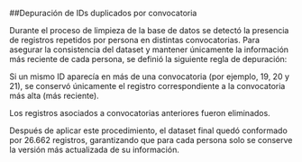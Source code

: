 ##Depuración de IDs duplicados por convocatoria

Durante el proceso de limpieza de la base de datos se detectó la presencia de registros repetidos por persona en distintas convocatorias.
Para asegurar la consistencia del dataset y mantener únicamente la información más reciente de cada persona, se definió la siguiente regla de depuración:

Si un mismo ID aparecía en más de una convocatoria (por ejemplo, 19, 20 y 21), se conservó únicamente el registro correspondiente a la convocatoria más alta (más reciente).

Los registros asociados a convocatorias anteriores fueron eliminados.

Después de aplicar este procedimiento, el dataset final quedó conformado por 26.662 registros, garantizando que para cada persona solo se conserve la versión más actualizada de su información.
